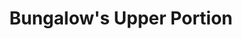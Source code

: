 ---
layout: post
categories: [rent, house, bungalow]
title: "Bungalow's Upper Portion"
price: "25000"
front: "3 Rooms"
baths: "1"
workshops: "Kitchen, TV Lounge"
address: "Kachehry Chowk, Near Syal Clinic"
type: "PORTION ON RENT"
area: " --- "
---